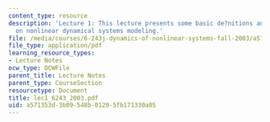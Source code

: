 ```yaml
---
content_type: resource
description: 'Lecture 1: This lecture presents some basic de?nitions and simple examples
  on nonlinear dynamical systems modeling.'
file: /media/courses/6-243j-dynamics-of-nonlinear-systems-fall-2003/a571353d3b09548b01295fb171330a05_lec1_6243_2003.pdf
file_type: application/pdf
learning_resource_types:
- Lecture Notes
ocw_type: OCWFile
parent_title: Lecture Notes
parent_type: CourseSection
resourcetype: Document
title: lec1_6243_2003.pdf
uid: a571353d-3b09-548b-0129-5fb171330a05
---
```

